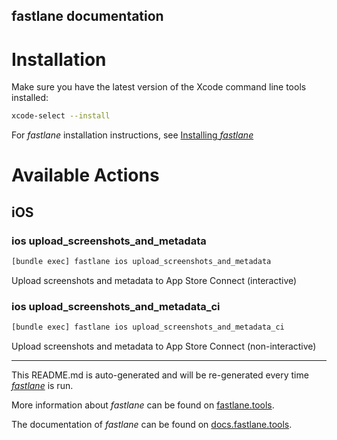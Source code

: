 fastlane documentation
----

# Installation

Make sure you have the latest version of the Xcode command line tools installed:

```sh
xcode-select --install
```

For _fastlane_ installation instructions, see [Installing _fastlane_](https://docs.fastlane.tools/#installing-fastlane)

# Available Actions

## iOS

### ios upload_screenshots_and_metadata

```sh
[bundle exec] fastlane ios upload_screenshots_and_metadata
```

Upload screenshots and metadata to App Store Connect (interactive)

### ios upload_screenshots_and_metadata_ci

```sh
[bundle exec] fastlane ios upload_screenshots_and_metadata_ci
```

Upload screenshots and metadata to App Store Connect (non-interactive)

----

This README.md is auto-generated and will be re-generated every time [_fastlane_](https://fastlane.tools) is run.

More information about _fastlane_ can be found on [fastlane.tools](https://fastlane.tools).

The documentation of _fastlane_ can be found on [docs.fastlane.tools](https://docs.fastlane.tools).

